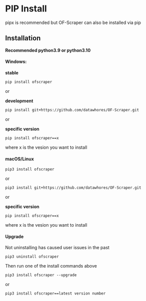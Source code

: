# PIP Install

pipx is recommended but OF-Scraper can also be installed via pip

## Installation

**Recommended python3.9 or python3.10**

#### Windows:

**stable**

```
pip install ofscraper
```

or

**development**

```
pip install git+https://github.com/datawhores/OF-Scraper.git 
```

or

**specific version**

```
pip install ofscraper==x
```

where x is the vesion you want to install

#### macOS/Linux

```
pip3 install ofscraper
```

or

```
pip3 install git+https://github.com/datawhores/OF-Scraper.git 
```

or

**specific version**

```
pip install ofscraper==x
```

where x is the vesion you want to install

#### Upgrade

Not uninstalling has caused user issues in the past

```
pip3 uninstall ofscraper
```

Then run one of the install commands above

```
pip3 install ofscraper --upgrade
```

or

```
pip3 install ofscraper==latest version number
```
